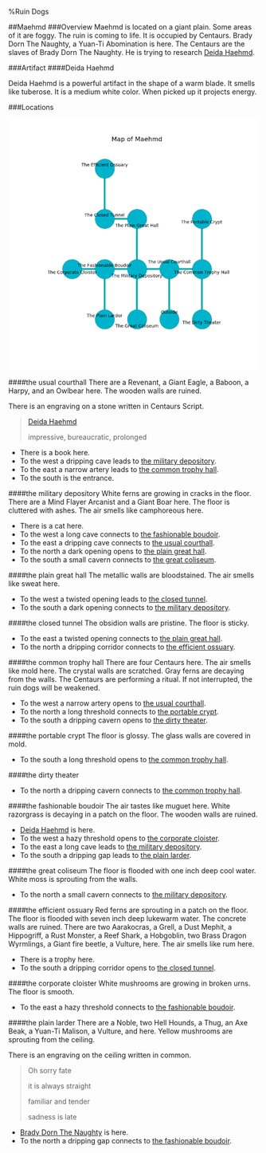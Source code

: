 %Ruin Dogs

##Maehmd
###Overview
Maehmd is located on a giant plain. Some areas of it are foggy. The ruin is coming to life. It is occupied by Centaurs. <a name="Brady-Dorn-The-Naughty"></a>Brady Dorn The Naughty, a Yuan-Ti Abomination is here. The Centaurs are the slaves of Brady Dorn The Naughty. He  is trying to research [Deida Haehmd](#Deida-Haehmd). 



###Artifact
####<a name="Deida-Haehmd"></a>Deida Haehmd


Deida Haehmd is a powerful artifact in the shape of a warm blade. It smells like tuberose. It is a medium white color. When picked up it projects energy. 





###Locations


![](../v2/images/Maehmd.png)

####<a name="the-usual-courthall"></a>the usual courthall
There are a Revenant, a Giant Eagle, a Baboon, a Harpy, and an Owlbear here. The wooden walls are ruined. 

There is an engraving on a stone written in Centaurs Script. 

> [Deida Haehmd](#Deida-Haehmd)
>
> impressive, bureaucratic, prolonged
>


* There is a book here.
* To the west a dripping cave leads to [the military depository](#the-military-depository).
* To the east a narrow artery leads to [the common trophy hall](#the-common-trophy-hall).
* To the south is the entrance.


####<a name="the-military-depository"></a>the military depository
White ferns are growing in cracks in the floor. There are a Mind Flayer Arcanist and a Giant Boar here. The floor is cluttered with ashes. The air smells like camphoreous here. 



* There is a cat here.
* To the west a long cave connects to [the fashionable boudoir](#the-fashionable-boudoir).
* To the east a dripping cave connects to [the usual courthall](#the-usual-courthall).
* To the north a dark opening opens to [the plain great hall](#the-plain-great-hall).
* To the south a small cavern connects to [the great coliseum](#the-great-coliseum).


####<a name="the-plain-great-hall"></a>the plain great hall
The metallic walls are bloodstained. The air smells like sweat here. 



* To the west a twisted opening leads to [the closed tunnel](#the-closed-tunnel).
* To the south a dark opening connects to [the military depository](#the-military-depository).


####<a name="the-closed-tunnel"></a>the closed tunnel
The obsidion walls are pristine. The floor is sticky. 



* To the east a twisted opening connects to [the plain great hall](#the-plain-great-hall).
* To the north a dripping corridor connects to [the efficient ossuary](#the-efficient-ossuary).


####<a name="the-common-trophy-hall"></a>the common trophy hall
There are four Centaurs here. The air smells like mold here. The crystal walls are scratched. Gray ferns are decaying from the walls. The Centaurs are performing a ritual. If not interrupted, the ruin dogs will be weakened. 



* To the west a narrow artery opens to [the usual courthall](#the-usual-courthall).
* To the north a long threshold connects to [the portable crypt](#the-portable-crypt).
* To the south a dripping cavern opens to [the dirty theater](#the-dirty-theater).


####<a name="the-portable-crypt"></a>the portable crypt
The floor is glossy. The glass walls are covered in mold. 



* To the south a long threshold opens to [the common trophy hall](#the-common-trophy-hall).


####<a name="the-dirty-theater"></a>the dirty theater




* To the north a dripping cavern connects to [the common trophy hall](#the-common-trophy-hall).


####<a name="the-fashionable-boudoir"></a>the fashionable boudoir
The air tastes like muguet here. White razorgrass is decaying in a patch on the floor. The wooden walls are ruined. 



* [Deida Haehmd](#Deida-Haehmd) is here.
* To the west a hazy threshold opens to [the corporate cloister](#the-corporate-cloister).
* To the east a long cave leads to [the military depository](#the-military-depository).
* To the south a dripping gap leads to [the plain larder](#the-plain-larder).


####<a name="the-great-coliseum"></a>the great coliseum
The floor is flooded with one inch deep cool water. White moss is sprouting from the walls. 



* To the north a small cavern connects to [the military depository](#the-military-depository).


####<a name="the-efficient-ossuary"></a>the efficient ossuary
Red ferns are sprouting in a patch on the floor. The floor is flooded with seven inch deep lukewarm water. The concrete walls are ruined. There are two Aarakocras, a Grell, a Dust Mephit, a Hippogriff, a Rust Monster, a Reef Shark, a Hobgoblin, two Brass Dragon Wyrmlings, a Giant fire beetle, a Vulture,  here. The air smells like rum here. 



* There is a trophy here.
* To the south a dripping corridor opens to [the closed tunnel](#the-closed-tunnel).


####<a name="the-corporate-cloister"></a>the corporate cloister
White mushrooms are growing in broken urns. The floor is smooth. 



* To the east a hazy threshold connects to [the fashionable boudoir](#the-fashionable-boudoir).


####<a name="the-plain-larder"></a>the plain larder
There are a Noble, two Hell Hounds, a Thug, an Axe Beak, a Yuan-Ti Malison, a Vulture, and  here. Yellow mushrooms are sprouting from the ceiling. 

There is an engraving on the ceiling written in common. 

> Oh sorry fate
>
> it is always straight
>
> familiar and tender
>
> sadness is late
>


* [Brady Dorn The Naughty](#Brady-Dorn-The-Naughty) is here.
* To the north a dripping gap connects to [the fashionable boudoir](#the-fashionable-boudoir).


